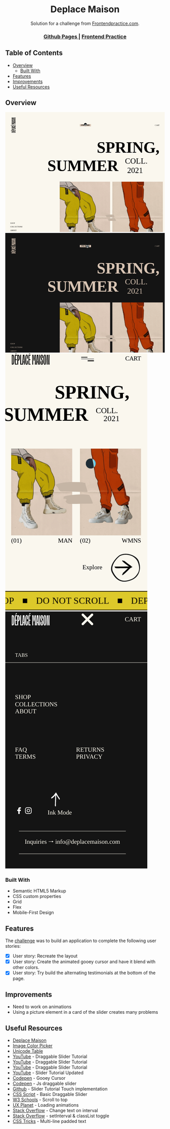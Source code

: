 <h1 align="center">Deplace Maison</h1>

<div align="center">
   Solution for a challenge from  <a href="https://frontendpractice.com" target="_blank">Frontendpractice.com</a>.
</div>

<div align="center">
  <h3>
    <a href="https://jdegand.github.io/deplace-maison">
      Github Pages
    </a>
    <span> | </span>
    <a href="https://www.frontendpractice.com/projects/deplace-maison">
      Frontend Practice
    </a>
  </h3>
</div>

## Table of Contents

- [Overview](#overview)
  - [Built With](#built-with)
- [Features](#features)
- [Improvements](#improvements)
- [Useful Resources](#useful-resources)

## Overview

![Desktop](screenshots/deplace-desktop.png)
![Desktop Ink Mode](screenshots/deplace-desktop-ink.png)
![Mobile](screenshots/deplace-mobile.png)
![Mobile Panel](screenshots/deplace-mobile-panel.png)

### Built With

- Semantic HTML5 Markup
- CSS custom properties
- Grid
- Flex
- Mobile-First Design

## Features

The [challenge](https://www.frontendpractice.com/project/deplace-maison) was to build an application to complete the following user stories:

- [x] User story: Recreate the layout
- [x] User story: Create the animated gooey cursor and have it blend with other colors.
- [x] User story: Try build the alternating testimonials at the bottom of the page.

## Improvements

- Need to work on animations
- Using a picture element in a card of the slider creates many problems

## Useful Resources

- [Deplace Maison](https://www.deplacemaison.com/#)
- [Image Color Picker](https://imagecolorpicker.com/)
- [Unicode Table](https://www.unicodetable.com)
- [YouTube](https://www.youtube.com/watch?v=KHGc7eZyxKY) - Draggable Slider Tutorial
- [YouTube](https://www.youtube.com/watch?v=5iqdUk4R_2g) - Draggable Slider Tutorial
- [YouTube](https://www.youtube.com/watch?v=IEbaqI7F8vM) - Draggable Slider Tutorial
- [YouTube](https://www.youtube.com/watch?v=LPBGK1gqXoU) - Slider Tutorial Updated
- [Codepen](https://codepen.io/lokesh/pen/YzzKzva) - Gooey Cursor
- [Codepen](https://codepen.io/kellyex/pen/KKwwdYg) - Js draggable slider
- [Github](https://github.com/florentmolle/draggable-touch-slider/blob/main/slider%20draggable/script.js) - Slider Tutorial Touch implementation
- [CSS Script](https://www.cssscript.com/basic-draggable-slider/) - Basic Draggable Slider
- [W3 Schools](https://www.w3schools.com/howto/howto_js_scroll_to_top.asp) - Scroll to top
- [UX Planet](https://uxplanet.org/using-loading-animation-on-websites-and-apps-examples-and-snippets-to-use-cab0097be9f1) - Loading animations
- [Stack Overflow](https://stackoverflow.com/questions/28648019/changing-text-after-regular-interval) - Change text on interval
- [Stack Overflow](https://stackoverflow.com/questions/46182318/setinterval-to-add-class-then-remove-class-for-same-amount-of-time#:~:text=All%20you%20need%20to%20do,clearTimeout()%20or%20clearInterval()%20.) - setInterval & classList toggle
- [CSS Tricks](https://css-tricks.com/multi-line-padded-text/) - Multi-line padded text
